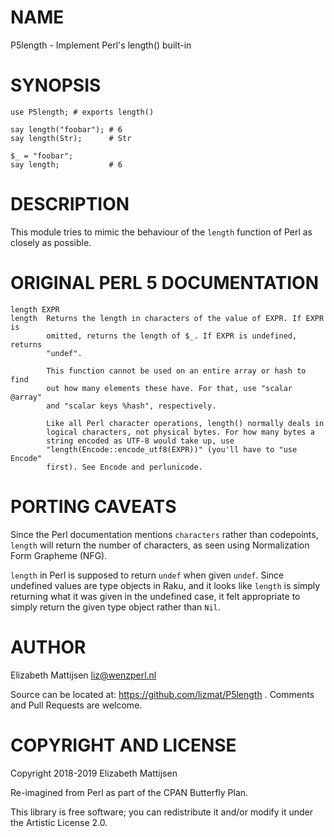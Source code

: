 NAME
====

P5length - Implement Perl's length() built-in

SYNOPSIS
========

    use P5length; # exports length()

    say length("foobar"); # 6
    say length(Str);      # Str

    $_ = "foobar";
    say length;           # 6

DESCRIPTION
===========

This module tries to mimic the behaviour of the `length` function of Perl as closely as possible.

ORIGINAL PERL 5 DOCUMENTATION
=============================

    length EXPR
    length  Returns the length in characters of the value of EXPR. If EXPR is
            omitted, returns the length of $_. If EXPR is undefined, returns
            "undef".

            This function cannot be used on an entire array or hash to find
            out how many elements these have. For that, use "scalar @array"
            and "scalar keys %hash", respectively.

            Like all Perl character operations, length() normally deals in
            logical characters, not physical bytes. For how many bytes a
            string encoded as UTF-8 would take up, use
            "length(Encode::encode_utf8(EXPR))" (you'll have to "use Encode"
            first). See Encode and perlunicode.

PORTING CAVEATS
===============

Since the Perl documentation mentions `characters` rather than codepoints, `length` will return the number of characters, as seen using Normalization Form Grapheme (NFG).

`length` in Perl is supposed to return `undef` when given `undef`. Since undefined values are type objects in Raku, and it looks like `length` is simply returning what it was given in the undefined case, it felt appropriate to simply return the given type object rather than `Nil`.

AUTHOR
======

Elizabeth Mattijsen <liz@wenzperl.nl>

Source can be located at: https://github.com/lizmat/P5length . Comments and Pull Requests are welcome.

COPYRIGHT AND LICENSE
=====================

Copyright 2018-2019 Elizabeth Mattijsen

Re-imagined from Perl as part of the CPAN Butterfly Plan.

This library is free software; you can redistribute it and/or modify it under the Artistic License 2.0.

